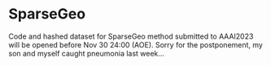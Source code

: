 # SparseGeo
Code and hashed dataset for SparseGeo method submitted to AAAI2023 will be opened before Nov 30 24:00 (AOE).
Sorry for the postponement, my son and myself caught pneumonia last week...

